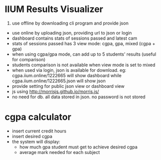 # IIUM Results Visualizer

1. use offline by downloading cli program and provide json
- use online by uploading json, providing url to json or login
- dashboard contains stats of sessions passed and latest cam
- stats of sessions passed has 3 view mode: cgpa, gpa, mixed (cgpa + gpa)
- when using cgpa/gpa mode, can add up to 5 students' results (useful for comparison)
- students comparison is not available when view mode is set to mixed
- when used via login, json is available for download. eg: cgpa.iium.online/1222665 will show dashboard while cgpa.iium.online/1222665.json will show json
- provide setting for public json view or dashboard view
- js using http://morrisjs.github.io/morris.js/
- no need for db. all data stored in json. no password is not stored

# cgpa calculator
- insert current credit hours
- insert desired cgpa
- the system will display:
  - how much gpa student must get to achieve desired cgpa
  - average mark needed for each subject